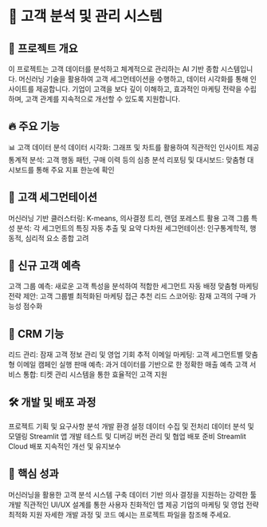 # 🚀 고객 분석 및 관리 시스템
## 📌 프로젝트 개요
이 프로젝트는 고객 데이터를 분석하고 체계적으로 관리하는 AI 기반 종합 시스템입니다. 머신러닝 기술을 활용하여 고객 세그먼테이션을 수행하고, 데이터 시각화를 통해 인사이트를 제공합니다. 기업이 고객을 보다 깊이 이해하고, 효과적인 마케팅 전략을 수립하며, 고객 관계를 지속적으로 개선할 수 있도록 지원합니다.
## 🔥 주요 기능
📊 고객 데이터 분석
데이터 시각화: 그래프 및 차트를 활용하여 직관적인 인사이트 제공
통계적 분석: 고객 행동 패턴, 구매 이력 등의 심층 분석
리포팅 및 대시보드: 맞춤형 대시보드를 통해 주요 지표 한눈에 확인
## 🎯 고객 세그먼테이션
머신러닝 기반 클러스터링: K-means, 의사결정 트리, 랜덤 포레스트 활용
고객 그룹 특성 분석: 각 세그먼트의 특징 자동 추출 및 요약
다차원 세그먼테이션: 인구통계학적, 행동적, 심리적 요소 종합 고려
## 🔮 신규 고객 예측
고객 그룹 예측: 새로운 고객 특성을 분석하여 적합한 세그먼트 자동 배정
맞춤형 마케팅 전략 제안: 고객 그룹별 최적화된 마케팅 접근 추천
리드 스코어링: 잠재 고객의 구매 가능성 점수화
## 💼 CRM 기능
리드 관리: 잠재 고객 정보 관리 및 영업 기회 추적
이메일 마케팅: 고객 세그먼트별 맞춤형 이메일 캠페인 실행
판매 예측: 과거 데이터를 기반으로 한 정확한 매출 예측
고객 서비스 통합: 티켓 관리 시스템을 통한 효율적인 고객 지원
## 🛠 개발 및 배포 과정
프로젝트 기획 및 요구사항 분석
개발 환경 설정
데이터 수집 및 전처리
데이터 분석 및 모델링
Streamlit 앱 개발
테스트 및 디버깅
버전 관리 및 협업
배포 준비
Streamlit Cloud 배포
지속적인 개선 및 유지보수
## 🎯 핵심 성과
머신러닝을 활용한 고객 분석 시스템 구축
데이터 기반 의사 결정을 지원하는 강력한 툴 개발
직관적인 UI/UX 설계를 통한 사용자 친화적인 앱 제공
기업의 마케팅 및 영업 전략 최적화 지원
자세한 개발 과정 및 코드 예시는 프로젝트 파일을 참조해 주세요.